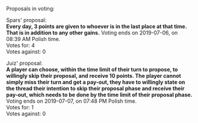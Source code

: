 Proposals in voting:  

Spars' proposal:  
**Every day, 3 points are given to whoever is in the last place at that time. That is in addition to any other gains.**
Voting ends on 2019-07-06, on 08:39 AM Polish time.  
Votes for: 4  
Votes against: 0

Juiz' proposal:  
**A player can choose, within the time limit of their turn to propose, to willingly skip their proposal, and receive 10 points. The player cannot simply miss their turn and get a pay-out, they have to willingly state on the thread their intention to skip their proposal phase and receive their pay-out, which needs to be done by the time limit of their proposal phase.**  
Voting ends on 2019-07-07, on 07:48 PM Polish time.  
Votes for: 1  
Votes against: 0
